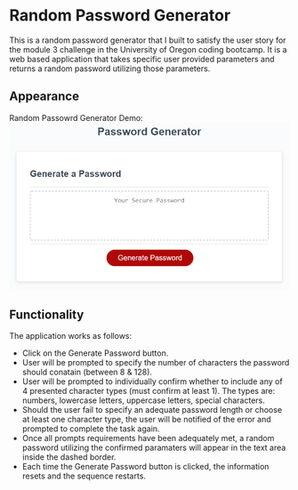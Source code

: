 # Random Password Generator

This is a random password generator that I built to satisfy the user story for the module 3 challenge in the University of Oregon coding bootcamp.  It is a web based application that takes specific user provided parameters and returns a random password utilizing those parameters.

## Appearance

Random Passowrd Generator Demo:
![password-generator-demo](assets\images\password-generator-demo.png)

## Functionality

The application works as follows:

* Click on the Generate Password button.
* User will be prompted to specify the number of characters the password should conatain (between 8 & 128).
* User will be prompted to individually confirm whether to include any of 4 presented character types (must confirm at least 1).  The types are: numbers, lowercase letters, uppercase letters, special characters.
* Should the user fail to specify an adequate password length or choose at least one character type, the user will be notified of the error and prompted to complete the task again.
* Once all prompts requirements have been adequately met, a random password utilizing the confirmed paramaters will appear in the text area inside the dashed border.
* Each time the Generate Password button is clicked, the information resets and the sequence restarts.